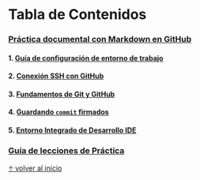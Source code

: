 # Tabla de Contenidos

### [Práctica documental con Markdown en GitHub](../README.md)

   #### 1. [Guía de configuración de entorno de trabajo](WORKSPACE.md)
   #### 2. [Conexión SSH con GitHub](SSH.md)
   #### 3. [Fundamentos de Git y GitHub](GIT.md)
   #### 4. [Guardando `commit` firmados](GPG.md)
   #### 5. [Entorno Integrado de Desarrollo IDE](IDE.md)
### [Guía de lecciones de Práctica](PRACTICE-GUIDE.md)
[🡡 volver al inicio](#Tabla-de-contenidos)